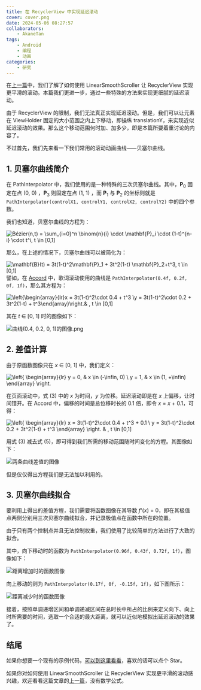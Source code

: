 ```yaml
---
title: 在 RecyclerView 中实现延迟滚动
cover: cover.png
date: 2024-05-06 08:27:57
collaborators:
    - AkaneTan
tags:
    - Android
    - 编程
    - 动画
categories:
    - 研究
---
```


在[上一篇](https://juejin.cn/post/7363932520952512512)中，我们了解了如何使用 LinearSmoothScroller 让 RecyclerView 实现更平滑的滚动。本篇我们更进一步，通过一些特殊的方法来实现更细腻的延迟滚动。

<!-- more -->

由于 RecyclerView 的限制，我们无法真正实现延迟滚动。但是，我们可以让元素在 ViewHolder 固定的大小范围之内上下移动，即操纵 translationY，来实现近似延迟滚动的效果。那么这个移动范围何时加、加多少，即是本篇所要着重讨论的内容了。

不过首先，我们先来看一下我们常用的滚动动画曲线⸺贝塞尔曲线。

## 1. 贝塞尔曲线简介

在 PathInterpolator 中，我们使用的是一种特殊的三次贝塞尔曲线。其中，**P**<sub>0</sub> 固定在点 (0, 0) ，**P**<sub>3</sub> 则固定在点 (1, 1) ，而 **P**<sub>1</sub> 与 **P**<sub>2</sub> 的坐标则就是 `PathInterpolator(controlX1, controlY1, controlX2, controlY2)` 中的四个参数。

我们也知道，贝塞尔曲线的方程为：

![Bézier(n,t) = \sum_{i=0}^n \binom{n}{i} \cdot \mathbf{P}_i \cdot (1-t)^{n-i} \cdot t^i, t \in [0,1]](formula_1.svg)

那么，在上述的情况下，贝塞尔曲线可以被简化为：

![\mathbf{B}(t) = 3t(1-t)^2\mathbf{P}_1 + 3t^2(1-t) \mathbf{P}_2+t^3, t \in [0,1]](formula_2.svg)
譬如，在 [Accord](https://github.com/FoedusProgramme/AccordLegacy/) 中，歌词滚动使用的曲线是 `PathInterpolator(0.4f, 0.2f, 0f, 1f)`，那么其方程为：

![\left\{\begin{array}{**lr**}x = 3t(1-t)^2\cdot 0.4 + t^3 \\y = 3t(1-t)^2\cdot 0.2 + 3t^2(1-t) + t^3\end{array}\right.& , t \in [0,1]](formula_3.svg)

其在 *t* ∈ [0, 1] 时的图像如下：

![曲线(0.4, 0.2, 0, 1)的图像.png](graph_1.svg)

## 2. 差值计算

由于原函数图像只在 *x* ∈ [0, 1]​ 中，我们定义： 

![\left\{ \begin{array}{**lr**} y = 0, & x \in (-\infin, 0) \\ y = 1, & x \in (1, +\infin) \end{array} \right.](formula_4.svg)

在页面滚动中，式 (3) 中的 *x* 为时间，*y* 为位移。延迟滚动即是在 *x* 上偏移，让时间错开。在 Accord 中，偏移的时间是总位移时长的 0.1 倍，即令 *x* = *x* + 0.1​，可得：

![\left\{ \begin{array}{**lr**} x = 3t(1-t)^2\cdot 0.4 + t^3 + 0.1 \\ y = 3t(1-t)^2\cdot 0.2 + 3t^2(1-t) + t^3 \end{array} \right. & , t \in [0,1]](formula_5.svg)

用式 (3) 减去式 (5)，即可得到我们所需的移动范围随时间变化的方程。其图像如下：

![两条曲线差值的图像](graph_2.svg)

但是仅仅得出方程我们是无法加以利用的。

## 3. 贝塞尔曲线拟合 

要利用上得出的差值方程，我们需要将函数图像在其导数 *f*'(*x*) = 0，即在其极值点两侧分别用三次贝塞尔曲线拟合，并记录极值点在函数中所在的位置。

由于只有两个控制点并且无法控制权重，我们使用了比较简单的方法进行了大致的拟合。

其中，向下移动时的函数为 `PathInterpolator(0.96f, 0.43f, 0.72f, 1f)`，图像如下：

![距离增加时的函数图像](graph_3.svg)

向上移动的则为 `PathInterpolator(0.17f, 0f, -0.15f, 1f)`，如下图所示：

![距离减少时的函数图像](graph_4.svg)

接着，按照单调递增区间和单调递减区间在总时长中所占的比例来定义向下、向上时所需要的时间，选取一个合适的最大距离，就可以近似地模拟出延迟滚动的效果了。

## 结尾

如果你想要一个现有的示例代码，[可以到这里看看](https://github.com/FoedusProgramme/AccordLegacy/blob/fb5df5ff20c96eb782b6a7aec25d10ffe3c4c73a/app/src/main/java/org/akanework/gramophone/ui/components/FullBottomSheet.kt#L1138)，喜欢的话可以点个 Star。

如果你对如何使用 LinearSmoothScroller 让 RecyclerView 实现更平滑的滚动感兴趣，欢迎看看这篇文章的[上一篇](https://juejin.cn/post/7363932520952512512)，没有数学公式。
